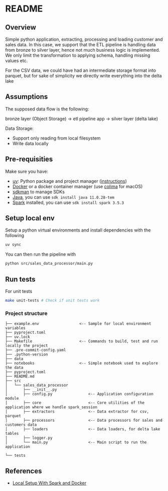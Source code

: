 # README

## Overview

Simple python application, extracting, processing and loading customer and sales data.
In this case, we support that the ETL pipeline is handling data from bronze to silver layer, hence not much business logic is implemented.
We only limit the transformation to applying schema, handling missing values etc.

For the CSV data, we could have had an intermediate storage format into parquet, but for sake of simplicity we directly write everything into the delta lake

## Assumptions

The supposed data flow is the following:

bronze layer (Object Storage) -> etl pipeline app -> silver layer (delta lake)

Data Storage:

* Support only reading from local filesystem
* Write data locally

## Pre-requisities

Make sure you have:

* [uv](https://docs.astral.sh/uv/): Python package and project manager ([instructions](https://docs.astral.sh/uv/getting-started/installation/))
* [Docker](https://www.docker.com/get-started/) or a docker container manager (use [colima](https://github.com/abiosoft/colima#installation) for macOS)
* [sdkman](https://sdkman.io/) to manage SDKs
* [Java](https://adoptium.net/fr/temurin/releases?version=11), you can use `sdk install java 11.0.28-tem`
* [Spark](https://spark.apache.org/releases/spark-release-3-5-0.html) installed, you can use `sdk install spark 3.5.3`

## Setup local env

Setup a python virtual environments and install dependencies with the following

```sh
uv sync
```

You can then run the pipeline with

```sh
python src/sales_data_processor/main.py
```

## Run tests

For unit tests

```sh
make unit-tests # Check if unit tests work
```

### Project structure

```text
├── example.env                  <-- Sample for local environment variables
├── pyproject.toml
├── uv.lock
├── Makefile                     <-- Commands to build, test and run locally the project
├── .pre-commit-config.yaml
├── .python-version
├── data
├── notebooks                    <-- Simple notebook used to explore the data
├── pyproject.toml
├── README.md
├── src                          
│   └── sales_data_processor
│       ├── __init__.py
│       ├── config.py                <-- Application configuration module
│       ├── core                     <-- Core utilities of the application where we handle spark_session
│       ├── extractors               <-- Data extractor for csv, parquet
│       ├── processors               <-- Data processors for sales and customers data
│       ├── loaders                  <-- Data loaders, for delta lake tables
│       ├── logger.py
│       └── main.py                  <-- Main script to run the application

└── tests

```

## References

* [Local Setup With Spark and Docker](https://medium.com/programmers-journey/deadsimple-pyspark-docker-spark-cluster-on-your-laptop-9f12e915ecf4)